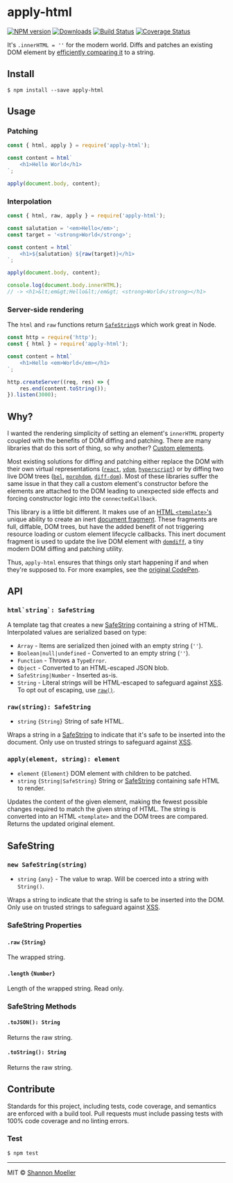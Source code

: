 # apply-html

[![NPM version][npm-img]][npm-url] [![Downloads][downloads-img]][npm-url] [![Build Status][travis-img]][travis-url] [![Coverage Status][coveralls-img]][coveralls-url]

It's `.innerHTML = ''` for the modern world. Diffs and patches an existing DOM element by [efficiently comparing it](#why) to a string.

## Install

```command
$ npm install --save apply-html
```

## Usage

### Patching

```js
const { html, apply } = require('apply-html');

const content = html`
    <h1>Hello World</h1>
`;

apply(document.body, content);
```

### Interpolation

```js
const { html, raw, apply } = require('apply-html');

const salutation = '<em>Hello</em>';
const target = '<strong>World</strong>';

const content = html`
    <h1>${salutation} ${raw(target)}</h1>
`;

apply(document.body, content);

console.log(document.body.innerHTML);
// -> <h1>&lt;em&gt;Hello&lt;/em&gt; <strong>World</strong></h1>
```

### Server-side rendering

The `html` and `raw` functions return [`SafeString`](#safestring)s which work great in Node.

```js
const http = require('http');
const { html } = require('apply-html');

const content = html`
    <h1>Hello <em>World</em></h1>
`;

http.createServer((req, res) => {
    res.end(content.toString());
}).listen(3000);
```

## Why?

I wanted the rendering simplicity of setting an element's `innerHTML` property coupled with the benefits of DOM diffing and patching. There are many libraries that do this sort of thing, so why another? [Custom elements](https://developer.mozilla.org/en-US/docs/Web/Web_Components/Custom_Elements).

Most existing solutions for diffing and patching either replace the DOM with their own virtual representations ([`react`](http://npm.im/react), [`vdom`](http://npm.im/vdom), [`hyperscript`](http://npm.im/hyperscript)) or by diffing two live DOM trees ([`bel`](http://npm.im/bel), [`morphdom`](http://npm.im/morphdom), [`diff-dom`](http://npm.im/diff-dom)). Most of these libraries suffer the same issue in that they call a custom element's constructor before the elements are attached to the DOM leading to unexpected side effects and forcing constructor logic into the `connectedCallback`.

This library is a little bit different. It makes use of an [HTML `<template>`'s](https://developer.mozilla.org/en-US/docs/Web/HTML/Element/template) unique ability to create an inert [document fragment](https://developer.mozilla.org/en-US/docs/Web/API/DocumentFragment). These fragments are full, diffable, DOM trees, but have the added benefit of not triggering resource loading or custom element lifecycle callbacks. This inert document fragment is used to update the live DOM element with [`domdiff`](http://npm.im/domdiff), a tiny modern DOM diffing and patching utility.

Thus, `apply-html` ensures that things only start happening if and when they're supposed to. For more examples, see the [original CodePen](https://codepen.io/shannonmoeller/pen/opEdpe?editors=0010).

## API

### `` html`string`: SafeString ``

A template tag that creates a new [SafeString](#safestring) containing a string of HTML. Interpolated values are serialized based on type:

- `Array` - Items are serialized then joined with an empty string (`''`).
- `Boolean|null|undefined` - Converted to an empty string (`''`).
- `Function` - Throws a `TypeError`.
- `Object` - Converted to an HTML-escaped JSON blob.
- `SafeString|Number` - Inserted as-is.
- `String` - Literal strings will be HTML-escaped to safeguard against [XSS](https://www.owasp.org/index.php/Cross-site_Scripting_(XSS)). To opt out of escaping, use [`raw()`](#rawstring-safestring).

### `raw(string): SafeString`

- `string` `{String}` String of safe HTML.

Wraps a string in a [SafeString](#safestring) to indicate that it's safe to be inserted into the document. Only use on trusted strings to safeguard against [XSS](https://www.owasp.org/index.php/Cross-site_Scripting_(XSS)).

### `apply(element, string): element`

- `element` `{Element}` DOM element with children to be patched.
- `string` `{String|SafeString}` String or [SafeString](#safestring) containing safe HTML to render.

Updates the content of the given element, making the fewest possible changes required to match the given string of HTML. The string is converted into an HTML `<template>` and the DOM trees are compared. Returns the updated original element.

## SafeString

### `new SafeString(string)`

- `string` `{any}` - The value to wrap. Will be coerced into a string with `String()`.

Wraps a string to indicate that the string is safe to be inserted into the DOM. Only use on trusted strings to safeguard against [XSS](https://www.owasp.org/index.php/Cross-site_Scripting_(XSS)).

### SafeString Properties

#### `.raw` `{String}`

The wrapped string.

#### `.length` `{Number}`

Length of the wrapped string. Read only.

### SafeString Methods

#### `.toJSON(): String`

Returns the raw string.

#### `.toString(): String`

Returns the raw string.

## Contribute

Standards for this project, including tests, code coverage, and semantics are enforced with a build tool. Pull requests must include passing tests with 100% code coverage and no linting errors.

### Test

```command
$ npm test
```

----

MIT © [Shannon Moeller](http://shannonmoeller.com)

[coveralls-img]: http://img.shields.io/coveralls/shannonmoeller/apply-html/master.svg?style=flat-square
[coveralls-url]: https://coveralls.io/r/shannonmoeller/apply-html
[downloads-img]: http://img.shields.io/npm/dm/apply-html.svg?style=flat-square
[npm-img]:       http://img.shields.io/npm/v/apply-html.svg?style=flat-square
[npm-url]:       https://npmjs.org/package/apply-html
[travis-img]:    http://img.shields.io/travis/shannonmoeller/apply-html.svg?style=flat-square
[travis-url]:    https://travis-ci.org/shannonmoeller/apply-html

